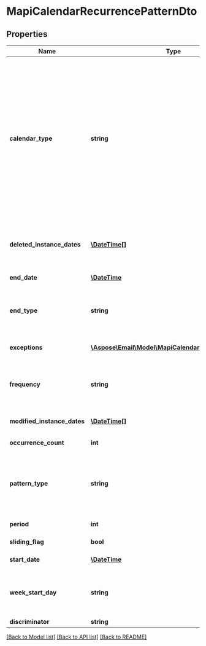 # MapiCalendarRecurrencePatternDto

## Properties
Name | Type | Description | Notes
------------ | ------------- | ------------- | -------------
**calendar_type** | **string** | Enumerated the calendar type of the mapi recurrence Enum, available values: Default, CalGregorian, CalGregorianUs, CalJapan, CalTaiwan, CalKorea, CalHijri, CalThai, CalHebrew, CalGregorianMeFrench, CalGregorianArabic, CalGregorianXLitEnglish, CalGregorianXLitFrench, CalLunarJapanese, CalChineseLunar, CalSaka, CalLunarEtoChn, CalLunarEtoKor, CalLunarRokuyou, CalLunarKorean, CalUmAlQura | 
**deleted_instance_dates** | [**\DateTime[]**](\DateTime.md) | An array of dates, each of which is the original instance date of either a deleted instance or a modified instance for this recurrence. | [optional] 
**end_date** | [**\DateTime**](\DateTime.md) | End date of an item recurrence pattern. | 
**end_type** | **string** | Enumerates the ending type for the recurrence. Enum, available values: None, EndAfterDate, EndAfterNOccurrences, NeverEnd | 
**exceptions** | [**\Aspose\Email\Model\MapiCalendarExceptionInfoDto[]**](MapiCalendarExceptionInfoDto.md) | An exception specifies changes to an instance of a recurring series. | [optional] 
**frequency** | **string** | Enumerates mapi calendar recurrence frequency Enum, available values: None, Daily, Weekly, Monthly, Yearly | 
**modified_instance_dates** | [**\DateTime[]**](\DateTime.md) | An array of dates, each of which is the date of a modified instance. | [optional] 
**occurrence_count** | **int** | Number of occurrences in a recurrence. | 
**pattern_type** | **string** | Enumerates the mapi calendar recurrence pattern types Enum, available values: Day, Week, Month, MonthEnd, MonthNth, HjMonth, HjMonthNth, HjMonthEnd | 
**period** | **int** | Interval at which the meeting pattern repeats. | 
**sliding_flag** | **bool** | Defines whether pattern is sliding or not. | 
**start_date** | [**\DateTime**](\DateTime.md) | Start date of an item recurrence pattern. | 
**week_start_day** | **string** | Day of week. Enum, available values: Sunday, Monday, Tuesday, Wednesday, Thursday, Friday, Saturday | 
**discriminator** | **string** |  | 



[[Back to Model list]](README.md#documentation-for-models) [[Back to API list]](README.md#documentation-for-api-endpoints) [[Back to README]](README.md)


